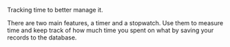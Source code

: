 


Tracking time to better manage it.

There are two main features, a timer and a stopwatch.
Use them to measure time and keep track of how much time
you spent on what by saving your records to the database.
